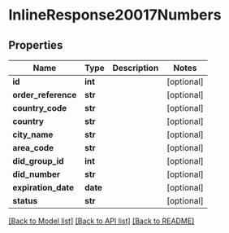 # InlineResponse20017Numbers

## Properties
Name | Type | Description | Notes
------------ | ------------- | ------------- | -------------
**id** | **int** |  | [optional] 
**order_reference** | **str** |  | [optional] 
**country_code** | **str** |  | [optional] 
**country** | **str** |  | [optional] 
**city_name** | **str** |  | [optional] 
**area_code** | **str** |  | [optional] 
**did_group_id** | **int** |  | [optional] 
**did_number** | **str** |  | [optional] 
**expiration_date** | **date** |  | [optional] 
**status** | **str** |  | [optional] 

[[Back to Model list]](../README.md#documentation-for-models) [[Back to API list]](../README.md#documentation-for-api-endpoints) [[Back to README]](../README.md)


